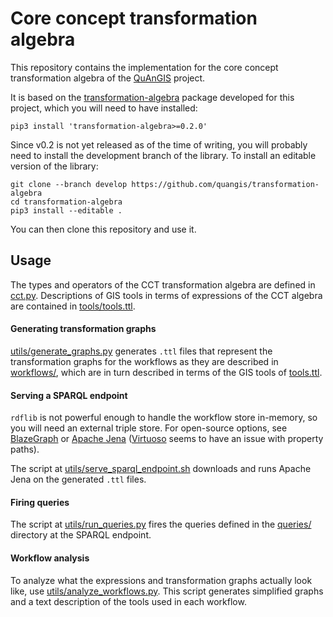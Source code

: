 Core concept transformation algebra
===============================================================================

This repository contains the implementation for the core concept 
transformation algebra of the [QuAnGIS](https://questionbasedanalysis.com/) 
project.

It is based on the 
[transformation-algebra](https://github.com/quangis/transformation-algebra) 
package developed for this project, which you will need to have installed:

    pip3 install 'transformation-algebra>=0.2.0'

Since v0.2 is not yet released as of the time of writing, you will probably 
need to install the development branch of the library. To install an editable 
version of the library:

    git clone --branch develop https://github.com/quangis/transformation-algebra
    cd transformation-algebra
    pip3 install --editable .

You can then clone this repository and use it.


## Usage

The types and operators of the CCT transformation algebra are defined in 
[cct.py](cct.py). Descriptions of GIS tools in terms of expressions of the CCT 
algebra are contained in [tools/tools.ttl](tools/tools.ttl).


#### Generating transformation graphs

[utils/generate_graphs.py](utils/generate_graphs.py) generates `.ttl` files 
that represent the transformation graphs for the workflows as they are 
described in [workflows/](workflows), which are in turn described in terms of 
the GIS tools of [tools.ttl](tools/tools.ttl).


#### Serving a SPARQL endpoint

`rdflib` is not powerful enough to handle the workflow store in-memory, so you 
will need an external triple store. For open-source options, see 
[BlazeGraph](https://blazegraph.com/) or [Apache 
Jena](https://jena.apache.org/) ([Virtuoso](https://virtuoso.openlinksw.com/) 
seems to have an issue with property paths).

The script at [utils/serve_sparql_endpoint.sh](utils/serve_sparql_endpoint.sh) 
downloads and runs Apache Jena on the generated `.ttl` files.


#### Firing queries

The script at [utils/run_queries.py](utils/run_queries.py) fires the queries 
defined in the [queries/](queries/) directory at the SPARQL endpoint.


#### Workflow analysis

To analyze what the expressions and transformation graphs actually look like, 
use [utils/analyze_workflows.py](utils/analyze_workflows.py). This script 
generates simplified graphs and a text description of the tools used in each 
workflow.
